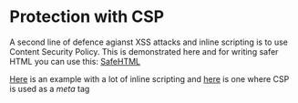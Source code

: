 # Protection with CSP
A second line of defence agianst XSS attacks and inline scripting is to use Content Security Policy. This is demonstrated here and for writing safer HTML you can use this: [SafeHTML](https://github.com/borgsten/safehtml)

[Here](https://simsmith.github.io/Elm-Security/) is an example with a lot of inline scripting and [here](https://simsmith.github.io/Elm-Security/Defence) is one where CSP is used as a *meta* tag
